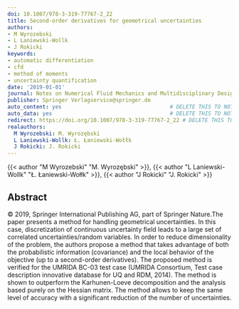 ```yaml
---
doi: 10.1007/978-3-319-77767-2_22
title: Second-order derivatives for geometrical uncertainties
authors:
- M Wyrozebski
- L Laniewski-Wollk
- J Rokicki
keywords:
- automatic differentiation
- cfd
- method of moments
- uncertainty quantification
date: '2019-01-01'
journal: Notes on Numerical Fluid Mechanics and Multidisciplinary Design
publisher: Springer Verlagservice@springer.de
auto_content: yes                                  # DELETE THIS TO NOT AUTO GENERATE CONTENT
auto_data: yes                                     # DELETE THIS TO NOT AUTO GENERATE METADATA
redirect: https://doi.org/10.1007/978-3-319-77767-2_22 # DELETE THIS TO NOT REDIRECT
realauthors:
  M Wyrozebski: M. Wyrozębski
  L Laniewski-Wollk: Ł. Łaniewski-Wołłk
  J Rokicki: J. Rokicki
---
```

{{< author "M Wyrozebski" "M. Wyrozębski" >}}, {{< author "L Laniewski-Wollk" "Ł. Łaniewski-Wołłk" >}}, {{< author "J Rokicki" "J. Rokicki" >}}

## Abstract
© 2019, Springer International Publishing AG, part of Springer Nature.The paper presents a method for handling geometrical uncertainties. In this case, discretization of continuous uncertainty field leads to a large set of correlated uncertainties/random variables. In order to reduce dimensionality of the problem, the authors propose a method that takes advantage of both the probabilistic information (covariance) and the local behavior of the objective (up to a second-order derivatives). The proposed method is verified for the UMRIDA BC-03 test case (UMRIDA Consortium, Test case description innovative database for UQ and RDM, 2014). The method is shown to outperform the Karhunen-Loeve decomposition and the analysis based purely on the Hessian matrix. The method allows to keep the same level of accuracy with a significant reduction of the number of uncertainties.
